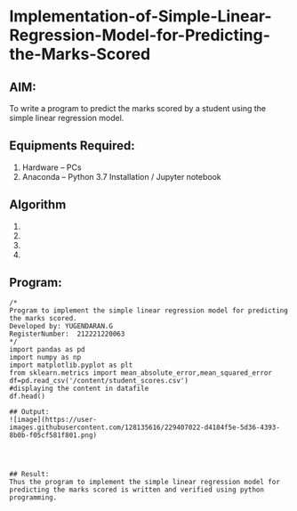 # Implementation-of-Simple-Linear-Regression-Model-for-Predicting-the-Marks-Scored

## AIM:
To write a program to predict the marks scored by a student using the simple linear regression model.

## Equipments Required:
1. Hardware – PCs
2. Anaconda – Python 3.7 Installation / Jupyter notebook

## Algorithm
1. 
2. 
3. 
4. 

## Program:
```
/*
Program to implement the simple linear regression model for predicting the marks scored.
Developed by: YUGENDARAN.G
RegisterNumber:  212221220063
*/
import pandas as pd
import numpy as np
import matplotlib.pyplot as plt
from sklearn.metrics import mean_absolute_error,mean_squared_error
df=pd.read_csv('/content/student_scores.csv')
#displaying the content in datafile
df.head()

## Output:
![image](https://user-images.githubusercontent.com/128135616/229407022-d4184f5e-5d36-4393-8b0b-f05cf581f801.png)




## Result:
Thus the program to implement the simple linear regression model for predicting the marks scored is written and verified using python programming.
